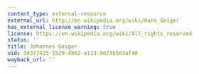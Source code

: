```yaml
---
content_type: external-resource
external_url: http://en.wikipedia.org/wiki/Hans_Geiger
has_external_license_warning: true
license: https://en.wikipedia.org/wiki/All_rights_reserved
status: ''
title: Johannes Geiger
uid: 3d377425-1529-4b62-a113-9d74b5d3af40
wayback_url: ''
---
```

